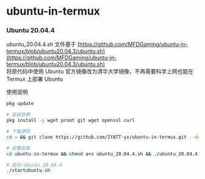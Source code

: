 # ubuntu-in-termux

### Ubuntu 20.04.4

ubuntu_20.04.4.sh 文件基于 [https://github.com/MFDGaming/ubuntu-in-termux/blob/ubuntu20.04.3/ubuntu.sh](https://github.com/MFDGaming/ubuntu-in-termux/blob/ubuntu20.04.3/ubuntu.sh)  
将原代码中使用 Ubuntu 官方镜像改为清华大学镜像，不再需要科学上网也能在 Termux 上部署 Ubuntu  

使用说明  
```bash
pkg update

# 安装依赖
pkg install -y wget proot git wget openssl curl

# 下载源码
cd ~ && git clone https://github.com/IYATT-yx/ubuntu-in-termux.git --depth=1

# 部署安装
cd ubuntu-in-termux && chmod a+x ubuntu_20.04.4.sh && ./ubuntu_20.04.4.sh

# 启动 Ubuntu 20.04.4
./startubuntu.sh
```

